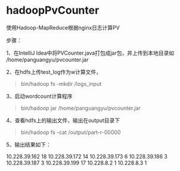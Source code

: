 # hadoopPvCounter
使用Hadoop-MapReduce根据nginx日志计算PV

步骤：

1、在IntelliJ Idea中将PVCounter.java打包成jar包，并上传到本地目录如 /home/panguangyu/pvcounter.jar

2、在hdfs上传test_log作为w计算文件，

> bin/hadoop fs -mkdir /logs_input <br />

3、启动wordcount计算程序

> bin/hadoop jar /home/panguangyu/pvcounter.jar

4、查看hdfs上的输出文件，输出在output目录下

> bin/hadoop fs -cat /output/part-r-00000

5、输出结果如下：

10.228.39.162   18
10.228.39.172   14
10.228.39.173   6
10.228.39.186   3
10.228.39.187   3
10.228.39.199   17
10.228.8.2      1
10.228.8.3      1
